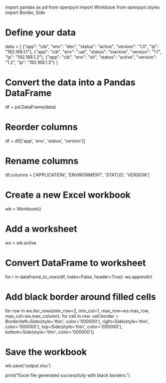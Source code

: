import pandas as pd
from openpyxl import Workbook
from openpyxl.styles import Border, Side

# Define your data
data = [
    {"app": "cib", "env": "dev", "status": "active", "version": "1.0", "ip": "192.168.1.1"},
    {"app": "cib", "env": "uat", "status": "inactive", "version": "1.1", "ip": "192.168.1.2"},
    {"app": "cib", "env": "sit", "status": "active", "version": "1.2", "ip": "192.168.1.3"}
]

# Convert the data into a Pandas DataFrame
df = pd.DataFrame(data)

# Reorder columns
df = df[['app', 'env', 'status', 'version']]

# Rename columns
df.columns = ['APPLICATION', 'ENVIRONMENT', 'STATUS', 'VERSION']

# Create a new Excel workbook
wb = Workbook()

# Add a worksheet
ws = wb.active

# Convert DataFrame to worksheet
for r in dataframe_to_rows(df, index=False, header=True):
    ws.append(r)

# Add black border around filled cells
for row in ws.iter_rows(min_row=2, min_col=1, max_row=ws.max_row, max_col=ws.max_column):
    for cell in row:
        cell.border = Border(left=Side(style='thin', color='000000'),
                             right=Side(style='thin', color='000000'),
                             top=Side(style='thin', color='000000'),
                             bottom=Side(style='thin', color='000000'))

# Save the workbook
wb.save('output.xlsx')

print("Excel file generated successfully with black borders.")
